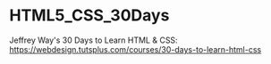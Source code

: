 # HTML5_CSS_30Days
Jeffrey Way's 30 Days to Learn HTML &amp; CSS: https://webdesign.tutsplus.com/courses/30-days-to-learn-html-css
